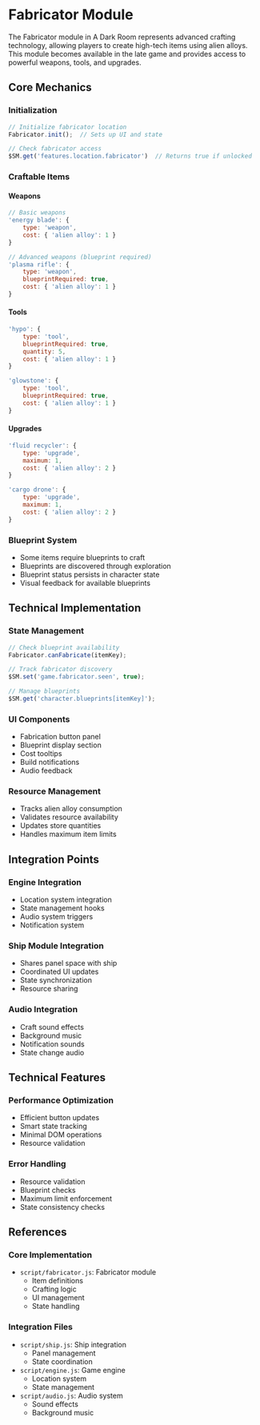 # Fabricator Module

The Fabricator module in A Dark Room represents advanced crafting technology, allowing players to create high-tech items using alien alloys. This module becomes available in the late game and provides access to powerful weapons, tools, and upgrades.

## Core Mechanics

### Initialization
```javascript
// Initialize fabricator location
Fabricator.init();  // Sets up UI and state

// Check fabricator access
$SM.get('features.location.fabricator')  // Returns true if unlocked
```

### Craftable Items

#### Weapons
```javascript
// Basic weapons
'energy blade': {
    type: 'weapon',
    cost: { 'alien alloy': 1 }
}

// Advanced weapons (blueprint required)
'plasma rifle': {
    type: 'weapon',
    blueprintRequired: true,
    cost: { 'alien alloy': 1 }
}
```

#### Tools
```javascript
'hypo': {
    type: 'tool',
    blueprintRequired: true,
    quantity: 5,
    cost: { 'alien alloy': 1 }
}

'glowstone': {
    type: 'tool',
    blueprintRequired: true,
    cost: { 'alien alloy': 1 }
}
```

#### Upgrades
```javascript
'fluid recycler': {
    type: 'upgrade',
    maximum: 1,
    cost: { 'alien alloy': 2 }
}

'cargo drone': {
    type: 'upgrade',
    maximum: 1,
    cost: { 'alien alloy': 2 }
}
```

### Blueprint System
- Some items require blueprints to craft
- Blueprints are discovered through exploration
- Blueprint status persists in character state
- Visual feedback for available blueprints

## Technical Implementation

### State Management
```javascript
// Check blueprint availability
Fabricator.canFabricate(itemKey);

// Track fabricator discovery
$SM.set('game.fabricator.seen', true);

// Manage blueprints
$SM.get('character.blueprints[itemKey]');
```

### UI Components
- Fabrication button panel
- Blueprint display section
- Cost tooltips
- Build notifications
- Audio feedback

### Resource Management
- Tracks alien alloy consumption
- Validates resource availability
- Updates store quantities
- Handles maximum item limits

## Integration Points

### Engine Integration
- Location system integration
- State management hooks
- Audio system triggers
- Notification system

### Ship Module Integration
- Shares panel space with ship
- Coordinated UI updates
- State synchronization
- Resource sharing

### Audio Integration
- Craft sound effects
- Background music
- Notification sounds
- State change audio

## Technical Features

### Performance Optimization
- Efficient button updates
- Smart state tracking
- Minimal DOM operations
- Resource validation

### Error Handling
- Resource validation
- Blueprint checks
- Maximum limit enforcement
- State consistency checks

## References

### Core Implementation
- `script/fabricator.js`: Fabricator module
  - Item definitions
  - Crafting logic
  - UI management
  - State handling

### Integration Files
- `script/ship.js`: Ship integration
  - Panel management
  - State coordination
- `script/engine.js`: Game engine
  - Location system
  - State management
- `script/audio.js`: Audio system
  - Sound effects
  - Background music 